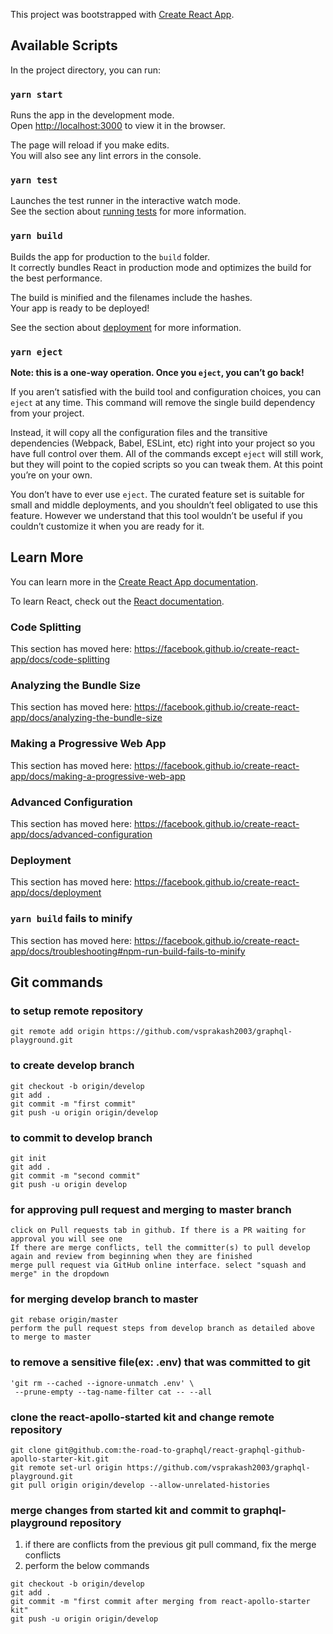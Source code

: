 This project was bootstrapped with [Create React App](https://github.com/facebook/create-react-app).

## Available Scripts

In the project directory, you can run:

### `yarn start`

Runs the app in the development mode.<br />
Open [http://localhost:3000](http://localhost:3000) to view it in the browser.

The page will reload if you make edits.<br />
You will also see any lint errors in the console.

### `yarn test`

Launches the test runner in the interactive watch mode.<br />
See the section about [running tests](https://facebook.github.io/create-react-app/docs/running-tests) for more information.

### `yarn build`

Builds the app for production to the `build` folder.<br />
It correctly bundles React in production mode and optimizes the build for the best performance.

The build is minified and the filenames include the hashes.<br />
Your app is ready to be deployed!

See the section about [deployment](https://facebook.github.io/create-react-app/docs/deployment) for more information.

### `yarn eject`

**Note: this is a one-way operation. Once you `eject`, you can’t go back!**

If you aren’t satisfied with the build tool and configuration choices, you can `eject` at any time. This command will remove the single build dependency from your project.

Instead, it will copy all the configuration files and the transitive dependencies (Webpack, Babel, ESLint, etc) right into your project so you have full control over them. All of the commands except `eject` will still work, but they will point to the copied scripts so you can tweak them. At this point you’re on your own.

You don’t have to ever use `eject`. The curated feature set is suitable for small and middle deployments, and you shouldn’t feel obligated to use this feature. However we understand that this tool wouldn’t be useful if you couldn’t customize it when you are ready for it.

## Learn More

You can learn more in the [Create React App documentation](https://facebook.github.io/create-react-app/docs/getting-started).

To learn React, check out the [React documentation](https://reactjs.org/).

### Code Splitting

This section has moved here: https://facebook.github.io/create-react-app/docs/code-splitting

### Analyzing the Bundle Size

This section has moved here: https://facebook.github.io/create-react-app/docs/analyzing-the-bundle-size

### Making a Progressive Web App

This section has moved here: https://facebook.github.io/create-react-app/docs/making-a-progressive-web-app

### Advanced Configuration

This section has moved here: https://facebook.github.io/create-react-app/docs/advanced-configuration

### Deployment

This section has moved here: https://facebook.github.io/create-react-app/docs/deployment

### `yarn build` fails to minify

This section has moved here: https://facebook.github.io/create-react-app/docs/troubleshooting#npm-run-build-fails-to-minify

## Git commands
### to setup remote repository
```git commands
git remote add origin https://github.com/vsprakash2003/graphql-playground.git
```
### to create develop branch
```git commands
git checkout -b origin/develop
git add .
git commit -m "first commit"
git push -u origin origin/develop
```
### to commit to develop branch
```git commands
git init
git add .
git commit -m "second commit"
git push -u origin develop 
```
### for approving pull request and merging to master branch
``` PR instructions
click on Pull requests tab in github. If there is a PR waiting for approval you will see one
If there are merge conflicts, tell the committer(s) to pull develop again and review from beginning when they are finished
merge pull request via GitHub online interface. select "squash and merge" in the dropdown
```

### for merging develop branch to master
```git commands
git rebase origin/master
perform the pull request steps from develop branch as detailed above to merge to master
```

### to remove a sensitive file(ex: .env) that was committed to git
```git filter-branch --force --index-filter \
'git rm --cached --ignore-unmatch .env' \
 --prune-empty --tag-name-filter cat -- --all
 ```

### clone the react-apollo-started kit and change remote repository
```git commands
git clone git@github.com:the-road-to-graphql/react-graphql-github-apollo-starter-kit.git
git remote set-url origin https://github.com/vsprakash2003/graphql-playground.git
git pull origin origin/develop --allow-unrelated-histories
```
### merge changes from started kit and commit to graphql-playground repository
1. if there are conflicts from the previous git pull command, fix the merge conflicts
2. perform the below commands
```git commands
git checkout -b origin/develop
git add .
git commit -m "first commit after merging from react-apollo-starter kit"
git push -u origin origin/develop
```
